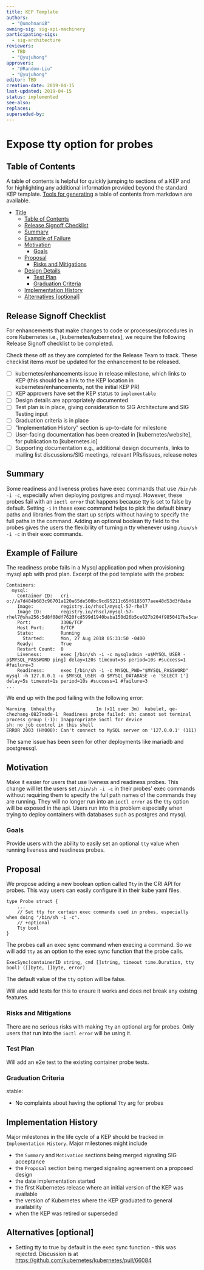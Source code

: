 ```yaml
---
title: KEP Template
authors:
  - "@umohnani8"
owning-sig: sig-api-machinery
participating-sigs:
  - sig-architecture
reviewers:
  - TBD
  - "@yujuhong"
approvers:
  - "@Random-Liu"
  - "@yujuhong"
editor: TBD
creation-date: 2019-04-15
last-updated: 2019-04-15
status: implemented
see-also:
replaces:
superseded-by:
---
```


# Expose tty option for probes

## Table of Contents

A table of contents is helpful for quickly jumping to sections of a KEP and for highlighting any additional information provided beyond the standard KEP template.
[Tools for generating][] a table of contents from markdown are available.

- [Title](#title)
  - [Table of Contents](#table-of-contents)
  - [Release Signoff Checklist](#release-signoff-checklist)
  - [Summary](#summary)
  - [Example of Failure](#example-of-failure)
  - [Motivation](#motivation)
    - [Goals](#goals)
  - [Proposal](#proposal)
    - [Risks and Mitigations](#risks-and-mitigations)
  - [Design Details](#design-details)
    - [Test Plan](#test-plan)
    - [Graduation Criteria](#graduation-criteria)
  - [Implementation History](#implementation-history)
  - [Alternatives [optional]](#alternatives-optional)

[Tools for generating]: https://github.com/ekalinin/github-markdown-toc

## Release Signoff Checklist
For enhancements that make changes to code or processes/procedures in core Kubernetes i.e., [kubernetes/kubernetes], we require the following Release Signoff checklist to be completed.

Check these off as they are completed for the Release Team to track. These checklist items _must_ be updated for the enhancement to be released.

- [ ] kubernetes/enhancements issue in release milestone, which links to KEP (this should be a link to the KEP location in kubernetes/enhancements, not the initial KEP PR)
- [ ] KEP approvers have set the KEP status to `implementable`
- [ ] Design details are appropriately documented
- [ ] Test plan is in place, giving consideration to SIG Architecture and SIG Testing input
- [ ] Graduation criteria is in place
- [ ] "Implementation History" section is up-to-date for milestone
- [ ] User-facing documentation has been created in [kubernetes/website], for publication to [kubernetes.io]
- [ ] Supporting documentation e.g., additional design documents, links to mailing list discussions/SIG meetings, relevant PRs/issues, release notes

## Summary

Some readiness and liveness probes have exec commands that use `/bin/sh -i -c`, especially when deploying postgres and mysql. However, these probes fail with an `ioctl error` that happens because tty is set to false by default. Setting `-i` in thses exec command helps to pick the default binary paths and libraries from the start up scripts without having to specify the full paths in the command. Adding an optional boolean tty field to the probes gives the users the flexibility of turning n tty whenever using `/bin/sh -i -c` in their exec commands.

## Example of Failure

The readiness probe fails in a Mysql application pod when provisioning mysql apb with prod plan.
Excerpt of the pod template with the probes:
```
Containers:
  mysql:
    Container ID:   cri-o://a7d484b683c96701a120a65de500bc9cd95211c65f6185077aee48d53d3f8abe
    Image:          registry.io/rhscl/mysql-57-rhel7
    Image ID:       registry.io/rhscl/mysql-57-rhel7@sha256:5d8f08df7620fcd599d1940baba150d26b5ce027b204f9850417be5ca41ae481
    Port:           3306/TCP
    Host Port:      0/TCP
    State:          Running
      Started:      Mon, 27 Aug 2018 05:31:50 -0400
    Ready:          True
    Restart Count:  0
    Liveness:       exec [/bin/sh -i -c mysqladmin -u$MYSQL_USER -p$MYSQL_PASSWORD ping] delay=120s timeout=5s period=10s #success=1 #failure=3
    Readiness:      exec [/bin/sh -i -c MYSQL_PWD="$MYSQL_PASSWORD" mysql -h 127.0.0.1 -u $MYSQL_USER -D $MYSQL_DATABASE -e 'SELECT 1'] delay=5s timeout=1s period=10s #success=1 #failure=3
...
```

We end up with the pod failing with the following error:
```
Warning  Unhealthy               1m (x11 over 3m)  kubelet, qe-chezhang-0827node-1  Readiness probe failed: sh: cannot set terminal process group (-1): Inappropriate ioctl for device
sh: no job control in this shell
ERROR 2003 (HY000): Can't connect to MySQL server on '127.0.0.1' (111)
```

The same issue has been seen for other deployments like mariadb and postgressql.

## Motivation

Make it easier for users that use liveness and readiness probes. This change will let the users set `/bin/sh -i -c` in their probes' exec commands without requiring them to specify the full path names of the commands they are running. They will no longer run into an `ioctl error` as the `tty` option will be exposed in the api.
Users run into this problem especially when trying to deploy containers with databases such as postgres and mysql.

### Goals

Provide users with the ability to easily set an optional `tty` value when running liveness and readiness probes.

## Proposal

We propose adding a new boolean option called `Tty` in the CRI API for probes. This way users can easily configure it in their kube yaml files.

```
type Probe struct {
	...
	// Set tty for certain exec commands used in probes, especially when doing "/bin/sh -i -c".
	// +optional
	Tty bool
}
```

The probes call an exec sync command when execing a command. So we will add `tty` as an option to the exec sync function that the probe calls.

```
ExecSync(containerID string, cmd []string, timeout time.Duration, tty bool) ([]byte, []byte, error)
```

The default value of the `tty` option will be false.

Will also add tests for this to ensure it works and does not break any existng features.

### Risks and Mitigations

There are no serious risks with making `Tty` an optional arg for probes. Only users that run into the `ioctl error` will be using it.

### Test Plan

Will add an e2e test to the existing container probe tests.

### Graduation Criteria

stable:
- No complaints about having the optional `Tty` arg for probes

## Implementation History

Major milestones in the life cycle of a KEP should be tracked in `Implementation History`.
Major milestones might include

- the `Summary` and `Motivation` sections being merged signaling SIG acceptance
- the `Proposal` section being merged signaling agreement on a proposed design
- the date implementation started
- the first Kubernetes release where an initial version of the KEP was available
- the version of Kubernetes where the KEP graduated to general availability
- when the KEP was retired or superseded

## Alternatives [optional]

- Setting tty to true by default in the exec sync function - this was rejected. Discussion is at https://github.com/kubernetes/kubernetes/pull/66084
